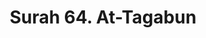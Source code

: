 ---
title       : "Surah 64. At-Tagabun"
DATE        : 7/25/2018 9:18:18 AM
draft       : false
TYPE        : "quran"
layout      : "surah"
BookCode    : "ARB"
SurahNumber : "64"
TotalAyah   : "18"
---